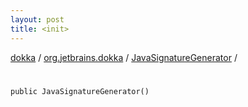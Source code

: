 ```yaml
---
layout: post
title: <init>
---
```

[dokka](../../index.md) / [org.jetbrains.dokka](../index.md) / [JavaSignatureGenerator](index.md) / [<init>](_init_.md)

# <init>

```
public JavaSignatureGenerator()
```
